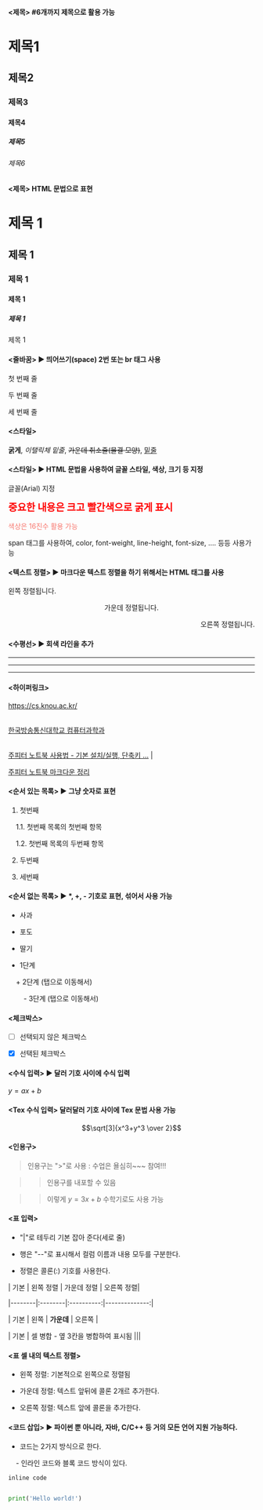 #### <제목> #6개까지 제목으로 활용 가능

# 제목1

## 제목2

### 제목3

#### 제목4

##### 제목5

###### 제목6

  

#### <제목> HTML 문법으로 표현

<h1> 제목 1 </h1>

<h2> 제목 1 </h2>

<h3> 제목 1 </h3>

<h4> 제목 1 </h4>

<h5> 제목 1 </h5

<h6> 제목 1 </h6>

  

#### <줄바꿈> ▶ 띄어쓰기(space) 2번 또는 br 태그 사용

첫 번째 줄  

두 번째 줄<br>

세 번째 줄

  

#### <스타일>

**굵게**, *이탤릭체* _밑줄_, ~~가운데 취소줄(물결 모양)~~, <u>밑줄</u>

  

#### <스타일> ▶ HTML 문법을 사용하여 글꼴 스타일, 색상, 크기 등 지정

<span style="font-family: arial"></span>글꼴(Arial) 지정<br>

<span style="color:red; font-size: 20px; font-weight:bold">중요한 내용은 크고 빨간색으로 굵게 표시</span><br>

<span style="color:#F8766D">색상은 16진수 활용 가능</span>

  

span 태그를 사용하여, color, font-weight, line-height, font-size, .... 등등 사용가능

  

#### <텍스트 정렬> ▶ 마크다운 텍스트 정렬을 하기 위해서는 HTML 태그를 사용

<p align="left">왼쪽 정렬됩니다.</p>

<center>가운데 정렬됩니다.</center>

<p align="right">오른쪽 정렬됩니다.</p>

  

#### <수평선> ▶ 회색 라인을 추가

***

---

<hr>

  

#### <하이퍼링크>

https://cs.knou.ac.kr/<br><br>

[한국방송통신대학교 컴퓨터과학과](https://cs.knou.ac.kr)<br><br>

[주피터 노트북 사용법 - 기본 설치/실행, 단축키 ...](https://m.blog.naver.com/towards-ai/222182455430) |

[주피터 노트북 마크다운 정리](https://leedakyeong.tistory.com/entry/Markdown-Jupyter-Notebook-%EC%A3%BC%ED%94%BC%ED%84%B0-%EB%85%B8%ED%8A%B8%EB%B6%81-%EB%A7%88%ED%81%AC%EB%8B%A4%EC%9A%B4-%EC%A0%95%EB%A6%AC)<br>

  

#### <순서 있는 목록> ▶ 그냥 숫자로 표현

1. 첫번째<br>

    1.1. 첫번째 목록의 첫번째 항목<br>

    1.2. 첫번째 목록의 두번째 항목<br>

  

2. 두번째

3. 세번째

  

#### <순서 없는 목록> ▶ *, +, - 기호로 표현, 섞어서 사용 가능

* 사과

+ 포도

- 딸기

* 1단계

    + 2단계 (탭으로 이동해서)

        - 3단계 (탭으로 이동해서)

  

#### <체크박스>

- [ ] 선택되지 않은 체크박스

- [x] 선택된 체크박스

  

#### <수식 입력> ▶ 달러 기호 사이에 수식 입력

$y = ax+b$

  

#### <Tex 수식 입력> 달러달러 기호 사이에 Tex 문법 사용 가능

$$\sqrt[3]{x^3+y^3 \over 2}$$

  

#### <인용구>

> 인용구는 ">"로 사용 : 수업은 욜심히~~~ 참여!!!

>> 인용구를 내포할 수 있음

>> 이렇게 $y=3x+b$ 수학기로도 사용 가능

  

#### <표 입력>

- "|"로 테두리 기본 잡아 준다(세로 줄)

- 행은 "--"로 표시해서 컬럼 이름과 내용 모두를 구분한다.

- 정렬은 콜론(:) 기호를 사용한다.

| 기본 | 왼쪽 정렬 | 가운데 정렬 | 오른쪽 정렬|

|--------|:--------|:----------:|--------------:|

| 기본 | 왼쪽 | **가운데** | 오른쪽 |

| 기본 | 셀 병합 - 옆 3칸을 병합하여 표시됨 |||

  

#### <표 셀 내의 텍스트 정렬>

- 왼쪽 정렬: 기본적으로 왼쪽으로 정렬됨

- 가운데 정렬: 텍스트 앞뒤에 콜론 2개르 추가한다.

- 오른쪽 정렬: 텍스트 앞에 콜론을 추가한다.

  

#### <코드 삽입> ▶ 파이썬 뿐 아니라, 자바, C/C++ 등 거의 모든 언어 지원 가능하다.

- 코드는 2가지 방식으로 한다.

    - 인라인 코드와 블록 코드 방식이 있다.

`inline code`

  

```python

print('Hello world!')

```

  

